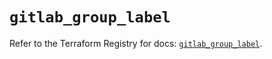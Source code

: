 # `gitlab_group_label`

Refer to the Terraform Registry for docs: [`gitlab_group_label`](https://registry.terraform.io/providers/gitlabhq/gitlab/17.3.0/docs/resources/group_label).

